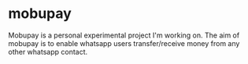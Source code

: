 # mobupay
Mobupay is a personal experimental project I'm working on.
The aim of mobupay is to enable whatsapp users transfer/receive money from any other whatsapp contact.
